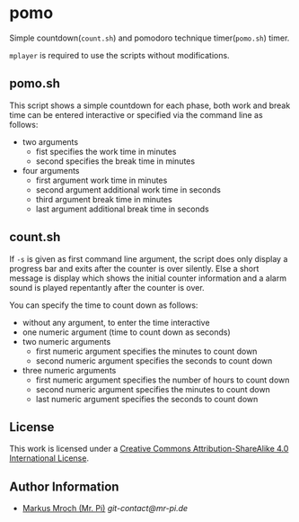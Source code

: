 # pomo

Simple countdown(`count.sh`) and pomodoro technique timer(`pomo.sh`) timer.

`mplayer` is required to use the scripts without modifications.


## pomo.sh

This script shows a simple countdown for each phase, both work and break time can be entered interactive or specified via the command line as follows:

 * two arguments
    * fist specifies the work time in minutes
    * second specifies the break time in minutes
 * four arguments
    * first argument work time in minutes
    * second argument additional work time in seconds
    * third argument break time in minutes
    * last argument additional break time in seconds


## count.sh

If `-s` is given as first command line argument, the script does only display a progress bar and exits after the counter is over silently. Else a short message is display which shows the initial counter information and a alarm sound is played repentantly after the counter is over.

You can specify the time to count down as follows:

 * without any argument, to enter the time interactive
 * one numeric argument (time to count down as seconds)
 * two numeric arguments
    * first numeric argument specifies the minutes to count down
    * second numeric argument specifies the seconds to count down
 * three numeric arguments
    * first numeric argument specifies the number of hours to count down
    * second numeric argument specifies the minutes to count down
    * last numeric argument specifies the seconds to count down


## License
This work is licensed under a [Creative Commons Attribution-ShareAlike 4.0 International License](https://creativecommons.org/licenses/by-sa/4.0/).


## Author Information
- [Markus Mroch (Mr. Pi)](https://github.com/Mr-Pi) _git-contact@mr-pi.de_

